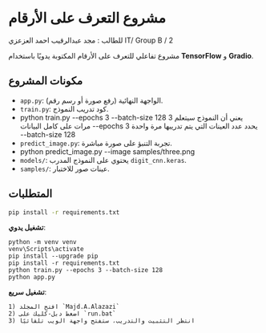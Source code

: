 # مشروع التعرف على الأرقام 
للطالب : مجد عبدالرقيب احمد العزعزي
 IT/ Group B / 2

مشروع تفاعلي للتعرف على الأرقام المكتوبة يدويًا باستخدام **TensorFlow** و **Gradio**.

## مكونات المشروع
- `app.py`: الواجهة النهائية (رفع صورة أو رسم رقم).
- `train.py`: كود تدريب النموذج.
- python train.py --epochs 3 --batch-size 128 
يعني أن النموذج سيتعلم 3 مرات على كامل البيانات --epochs 3 
يحدد عدد العينات التي يتم تدريبها مرة واحدة --batch-size 128
- `predict_image.py`: تجربة التنبؤ على صورة مباشرة.
- python predict_image.py --image samples/three.png
- `models/`: يحتوي على النموذج المدرب `digit_cnn.keras`.
- `samples/`: عينات صور للاختبار.

## المتطلبات
```bash
pip install -r requirements.txt
```
**تشغيل يدوي**:
```
python -m venv venv
venv\Scripts\activate
pip install --upgrade pip
pip install -r requirements.txt
python train.py --epochs 3 --batch-size 128
python app.py
```
**تشغيل سريع**:
```
1) افتح المجلد `Majd.A.Alazazi`
2) اضغط دبل-كليك على `run.bat`
3) انتظر التثبيت والتدريب، ستفتح واجهة الويب تلقائيًا
```
